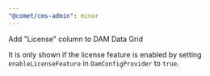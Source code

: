 ```yaml
---
"@comet/cms-admin": minor
---
```


Add "License" column to DAM Data Grid

It is only shown if the license feature is enabled by setting `enableLicenseFeature` in `DamConfigProvider` to `true`.
